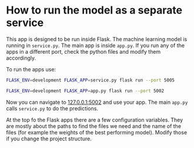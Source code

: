# How to run the model as a separate service

This app is designed to be run inside Flask. The machine learning model is running in `service.py`.
The main app is inside `app.py`. If you run any of the apps in a different port, check the python
files and modify them accordingly.

To run the apps use:

```bash
FLASK_ENV=development FLASK_APP=service.py flask run --port 5005
```

```bash
FLASK_ENV=development FLASK_APP=app.py flask run --port 5002
```

Now you can navigate to [127.0.0.1:5002](127.0.0.1:5002) and use your app. The main `app.py` calls `service.py` to do the predictions.

At the top fo the Flask apps there are a few configuration variables. They are mostly about the
paths to find the files we need and the name of the files (for example the weights of the best
performing model). Modify those if you change the project structure.
